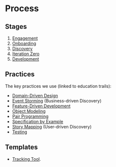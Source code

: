 # Process

## Stages

1. [Engagement](01-engagement/)
2. [Onboarding](02-onboarding/)
3. [Discovery](03-discovery.md)
4. [Iteration Zero](04-iteration-zero/)
5. [Development](05-development/)

## Practices

The key practices we use (linked to education trails):

* [Domain-Driven Design](../education/trails/domain-driven-design.md)
* [Event Storming](../education/trails/event-storming.md) (Business-driven Discovery)
* [Feature-Driven Development](../education/trails/feature-driven-development.md)
* [Object Modeling](../education/trails/object-modeling.md)
* [Pair Programming](../guides/practices/pair-programming.md)
* [Specification by Example](../education/trails/specification-by-example.md)
* [Story Mapping](../education/trails/story-mapping.md) (User-driven Discovery)
* [Testing](../education/trails/testing.md)

## Templates

* [Tracking Tool](https://docs.google.com/spreadsheets/d/1TSUF8wTiT6NuQP5gy_Y53DFApHrO8EuTS4g5myOYwrY/edit#gid=0).
